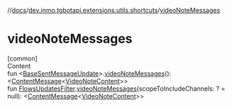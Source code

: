//[docs](../../index.md)/[dev.inmo.tgbotapi.extensions.utils.shortcuts](index.md)/[videoNoteMessages](video-note-messages.md)



# videoNoteMessages  
[common]  
Content  
fun <[BaseSentMessageUpdate](../dev.inmo.tgbotapi.types.update.abstracts/-base-sent-message-update/index.md)>.[videoNoteMessages](video-note-messages.md)(): <[ContentMessage](../dev.inmo.tgbotapi.types.message.abstracts/-content-message/index.md)<[VideoNoteContent](../dev.inmo.tgbotapi.types.message.content.media/-video-note-content/index.md)>>  
fun [FlowsUpdatesFilter](../dev.inmo.tgbotapi.updateshandlers/-flows-updates-filter/index.md).[videoNoteMessages](video-note-messages.md)(scopeToIncludeChannels: ? = null): <[ContentMessage](../dev.inmo.tgbotapi.types.message.abstracts/-content-message/index.md)<[VideoNoteContent](../dev.inmo.tgbotapi.types.message.content.media/-video-note-content/index.md)>>  



